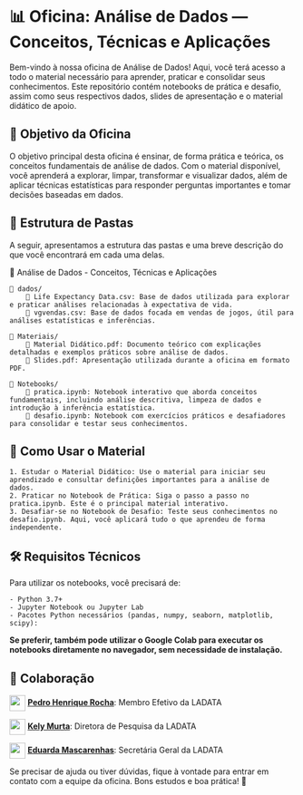 <h1>📊 Oficina: Análise de Dados — Conceitos, Técnicas e Aplicações</h1>
Bem-vindo à nossa oficina de Análise de Dados! Aqui, você terá acesso a todo o material necessário para aprender, praticar e consolidar seus conhecimentos. Este repositório contém notebooks de prática e desafio, assim como seus respectivos dados, slides de apresentação e o material didático de apoio.


<h2>🎯 Objetivo da Oficina</h2>

O objetivo principal desta oficina é ensinar, de forma prática e teórica, os conceitos fundamentais de análise de dados. Com o material disponível, você aprenderá a explorar, limpar, transformar e visualizar dados, além de aplicar técnicas estatísticas para responder perguntas importantes e tomar decisões baseadas em dados.

<h2>📁 Estrutura de Pastas</h2>

A seguir, apresentamos a estrutura das pastas e uma breve descrição do que você encontrará em cada uma delas.

📂 Análise de Dados - Conceitos, Técnicas e Aplicações

    📂 dados/
        📄 Life Expectancy Data.csv: Base de dados utilizada para explorar e praticar análises relacionadas à expectativa de vida.
        📄 vgvendas.csv: Base de dados focada em vendas de jogos, útil para análises estatísticas e inferências.

    📂 Materiais/
        📄 Material Didático.pdf: Documento teórico com explicações detalhadas e exemplos práticos sobre análise de dados.
        📄 Slides.pdf: Apresentação utilizada durante a oficina em formato PDF.

    📂 Notebooks/
        📄 pratica.ipynb: Notebook interativo que aborda conceitos fundamentais, incluindo análise descritiva, limpeza de dados e introdução à inferência estatística.
        📄 desafio.ipynb: Notebook com exercícios práticos e desafiadores para consolidar e testar seus conhecimentos.


<h2>🚀 Como Usar o Material</h2>

    1. Estudar o Material Didático: Use o material para iniciar seu aprendizado e consultar definições importantes para a análise de dados.
    2. Praticar no Notebook de Prática: Siga o passo a passo no pratica.ipynb. Este é o principal material interativo.
    3. Desafiar-se no Notebook de Desafio: Teste seus conhecimentos no desafio.ipynb. Aqui, você aplicará tudo o que aprendeu de forma independente.

<h2>🛠️ Requisitos Técnicos</h2>

Para utilizar os notebooks, você precisará de:

    - Python 3.7+
    - Jupyter Notebook ou Jupyter Lab
    - Pacotes Python necessários (pandas, numpy, seaborn, matplotlib, scipy):

**Se preferir, também pode utilizar o Google Colab para executar os notebooks diretamente no navegador, sem necessidade de instalação.**

<h2>👥 Colaboração</h2>

<a href="https://github.com/" target="blank"><img align="center" src="https://github.com/ladata-ufs/template-ladata/assets/88946365/afb7847d-94b5-4f86-980c-b807f97e31c5" witdh="28" height="28"/></a> **[Pedro Henrique Rocha](https://github.com/pedro-niHiL)**: Membro Efetivo da LADATA

<a href="https://github.com/" target="blank"><img align="center" src="https://github.com/ladata-ufs/template-ladata/assets/88946365/afb7847d-94b5-4f86-980c-b807f97e31c5" witdh="28" height="28"/></a> **[Kely Murta]()**: Diretora de Pesquisa da LADATA

<a href="https://github.com/" target="blank"><img align="center" src="https://github.com/ladata-ufs/template-ladata/assets/88946365/afb7847d-94b5-4f86-980c-b807f97e31c5" witdh="28" height="28"/></a> **[Eduarda Mascarenhas](https://github.com/dudxyz)**: Secretária Geral da LADATA

Se precisar de ajuda ou tiver dúvidas, fique à vontade para entrar em contato com a equipe da oficina. Bons estudos e boa prática! 🚀
